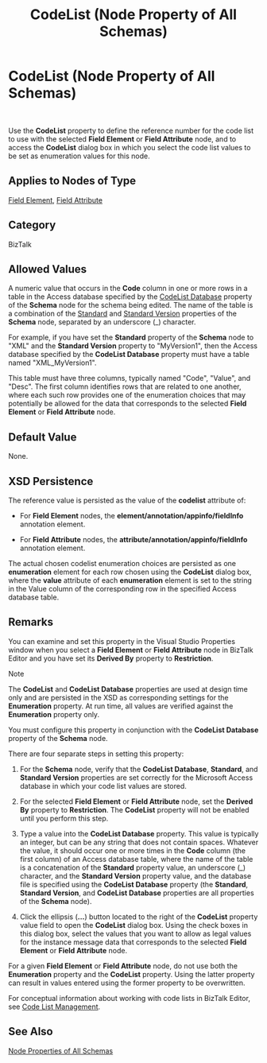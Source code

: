 ﻿---
title: CodeList (Node Property of All Schemas)
TOCTitle: CodeList (Node Property of All Schemas)
ms:assetid: cdc08af6-04d9-40a0-bdbf-65598ad8b677
ms:mtpsurl: https://msdn.microsoft.com/en-us/library/Aa548078(v=BTS.80)
ms:contentKeyID: 51531306
ms.date: 08/30/2017
mtps_version: v=BTS.80
---

# CodeList (Node Property of All Schemas)

 

Use the **CodeList** property to define the reference number for the code list to use with the selected **Field Element** or **Field Attribute** node, and to access the **CodeList** dialog box in which you select the code list values to be set as enumeration values for this node.

## Applies to Nodes of Type

[Field Element](field-element-node-properties.md), [Field Attribute](field-attribute-node-properties.md)

## Category

BizTalk

## Allowed Values

A numeric value that occurs in the **Code** column in one or more rows in a table in the Access database specified by the [CodeList Database](codelist-database-node-property-of-all-schemas.md) property of the **Schema** node for the schema being edited. The name of the table is a combination of the [Standard](standard-node-property-of-all-schemas.md) and [Standard Version](standard-version-node-property-of-all-schemas.md) properties of the **Schema** node, separated by an underscore (\_) character.

For example, if you have set the **Standard** property of the **Schema** node to "XML" and the **Standard Version** property to "MyVersion1", then the Access database specified by the **CodeList Database** property must have a table named "XML\_MyVersion1".

This table must have three columns, typically named "Code", "Value", and "Desc". The first column identifies rows that are related to one another, where each such row provides one of the enumeration choices that may potentially be allowed for the data that corresponds to the selected **Field Element** or **Field Attribute** node.

## Default Value

None.

## XSD Persistence

The reference value is persisted as the value of the **codelist** attribute of:

  - For **Field Element** nodes, the **element/annotation/appinfo/fieldInfo** annotation element.

  - For **Field Attribute** nodes, the **attribute/annotation/appinfo/fieldInfo** annotation element.

The actual chosen codelist enumeration choices are persisted as one **enumeration** element for each row chosen using the **CodeList** dialog box, where the **value** attribute of each **enumeration** element is set to the string in the Value column of the corresponding row in the specified Access database table.

## Remarks

You can examine and set this property in the Visual Studio Properties window when you select a **Field Element** or **Field Attribute** node in BizTalk Editor and you have set its **Derived By** property to **Restriction**.


> [!NOTE]
> <P>The <STRONG>CodeList</STRONG> and <STRONG>CodeList Database</STRONG> properties are used at design time only and are persisted in the XSD as corresponding settings for the <STRONG>Enumeration</STRONG> property. At run time, all values are verified against the <STRONG>Enumeration</STRONG> property only.</P>



You must configure this property in conjunction with the **CodeList Database** property of the **Schema** node.

There are four separate steps in setting this property:

1.  For the **Schema** node, verify that the **CodeList Database**, **Standard**, and **Standard Version** properties are set correctly for the Microsoft Access database in which your code list values are stored.

2.  For the selected **Field Element** or **Field Attribute** node, set the **Derived By** property to **Restriction**. The **CodeList** property will not be enabled until you perform this step.

3.  Type a value into the **CodeList Database** property. This value is typically an integer, but can be any string that does not contain spaces. Whatever the value, it should occur one or more times in the **Code** column (the first column) of an Access database table, where the name of the table is a concatenation of the **Standard** property value, an underscore (\_) character, and the **Standard Version** property value, and the database file is specified using the **CodeList Database** property (the **Standard**, **Standard Version**, and **CodeList Database** properties are all properties of the **Schema** node).

4.  Click the ellipsis (**...**) button located to the right of the **CodeList** property value field to open the **CodeList** dialog box. Using the check boxes in this dialog box, select the values that you want to allow as legal values for the instance message data that corresponds to the selected **Field Element** or **Field Attribute** node.

For a given **Field Element** or **Field Attribute** node, do not use both the **Enumeration** property and the **CodeList** property. Using the latter property can result in values entered using the former property to be overwritten.

For conceptual information about working with code lists in BizTalk Editor, see [Code List Management](https://msdn.microsoft.com/en-us/library/aa577951\(v=bts.80\)).

## See Also

[Node Properties of All Schemas](node-properties-of-all-schemas.md)

